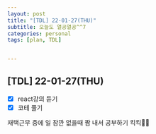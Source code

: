 ```yaml
---
layout: post
title: "[TDL] 22-01-27(THU)"
subtitle: 오늘도 열공열공^^7
categories: personal
tags: [plan, TDL]


---
```




## [TDL] 22-01-27(THU)

- [x] react강의 듣기
- [x] 코테 풀기

재택근무 중에 일 잠깐 없을때 짬 내서 공부하기 킥킥✍🏻
